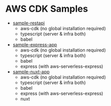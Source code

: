 # AWS CDK Samples

- [sample-restapi](./sample-restapi)
  - aws-cdk (no global installation required)
  - typescript (server & infra both)
  - babel
- [sample-express-app](./sample-express-app)
  - aws-cdk (no global installation required)
  - typescript (server & infra both)
  - babel
  - express (with aws-serverless-express)
- [sample-nuxt-app](./sample-nuxt-app)
  - aws-cdk (no global installation required)
  - typescript (server & infra both)
  - babel
  - express (with aws-serverless-express)
  - nuxt
